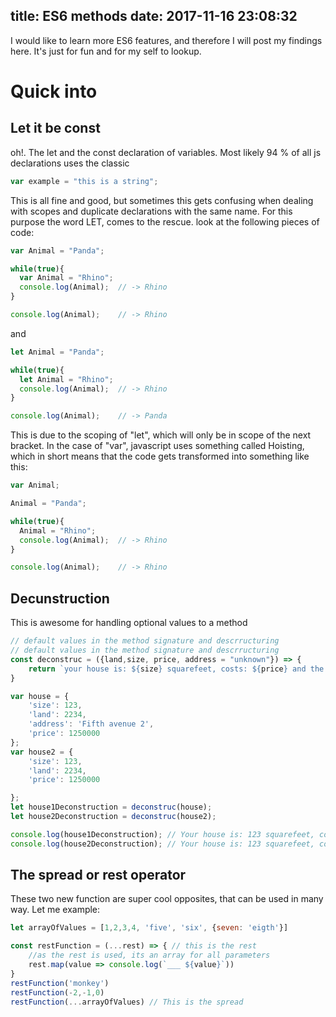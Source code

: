 title: ES6 methods
date: 2017-11-16 23:08:32
---
I would like to learn more ES6 features, and therefore I will post my findings here. It's just for fun and for my self to lookup.

# Quick into

## Let it be const

oh!. The let and the const declaration of variables. Most likely 94 % of all js declarations uses the classic

```javascript
var example = "this is a string";
```

This is all fine and good, but sometimes this gets confusing when dealing with scopes and duplicate declarations with the same name. For this purpose the word LET, comes to the rescue. look at the following pieces of code:

```javascript
var Animal = "Panda";

while(true){
  var Animal = "Rhino";
  console.log(Animal);  // -> Rhino
}

console.log(Animal);    // -> Rhino
```

and

```javascript
let Animal = "Panda";

while(true){
  let Animal = "Rhino";
  console.log(Animal);  // -> Rhino
}

console.log(Animal);    // -> Panda
```

This is due to the scoping of "let", which will only be in scope of the next bracket. In the case of "var", javascript uses something called Hoisting, which in short means that the code gets transformed into something like this:

```javascript
var Animal;

Animal = "Panda";

while(true){
  Animal = "Rhino";
  console.log(Animal);  // -> Rhino
}

console.log(Animal);    // -> Rhino
```

## Decunstruction

This is awesome for handling optional values to a method
```javascript
// default values in the method signature and descrructuring
// default values in the method signature and descrructuring
const deconstruc = ({land,size, price, address = "unknown"}) => {
    return `your house is: ${size} squarefeet, costs: ${price} and the address is ${address}`
}

var house = {
    'size': 123,
    'land': 2234,
    'address': 'Fifth avenue 2',
    'price': 1250000
};
var house2 = {
    'size': 123,
    'land': 2234,
    'price': 1250000

};
let house1Deconstruction = deconstruc(house);
let house2Deconstruction = deconstruc(house2);

console.log(house1Deconstruction); // Your house is: 123 squarefeet, costs: 1250000 and the address is Fifth avenue 2
console.log(house2Deconstruction); // Your house is: 123 squarefeet, costs: 1250000 and the address is unknown
```
## The spread or rest operator

These two new function are super cool opposites, that can be used in many way. Let me example: 

```javascript
let arrayOfValues = [1,2,3,4, 'five', 'six', {seven: 'eigth'}]

const restFunction = (...rest) => { // this is the rest 
    //as the rest is used, its an array for all parameters
    rest.map(value => console.log(`___ ${value}`))
}
restFunction('monkey')
restFunction(-2,-1,0)
restFunction(...arrayOfValues) // This is the spread
```
